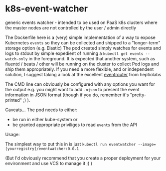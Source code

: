 # k8s-event-watcher
generic events watcher - intended to be used on PaaS k8s clusters where the master nodes are not controlled by the user / admin directly

The Dockerfile here is a (very) simple implementation of a way to expose Kubernetes `events` so they can be collected and shipped to a "longer-term" storage option (e.g. Elastic)  The pod created simply watches for events and logs to stdout by simple expedient of running a `kubectl get events --watch-only` in the foreground.  It is expected that another system, such as fluentd / beats / other will be running on the cluster to collect Pod logs and ship them appropriately.  If you need a more flexible, and or independent solution, I suggest taking a look at the excellent [eventrouter](https://github.com/heptiolabs/eventrouter) from heptiolabs 

The CMD line can obviously be configured with any options you want for the output e.g. you might want to add `-ojson` to present the event information in JSON format (though if you do, remember it's "pretty-printed" ;) ).

Caveats... 
The pod needs to either: 
- be run in either kube-system
  or
- be granted appropriate priviliges to read `events` from the API

Usage:

The simplest way to put this in is just `kubectl run eventwatcher --image=[yourregistry]/eventwatcher:0.0.1`

(But I'd obviously recommend that you create a proper deployment for your environment and use VCS to manage it ;) )

